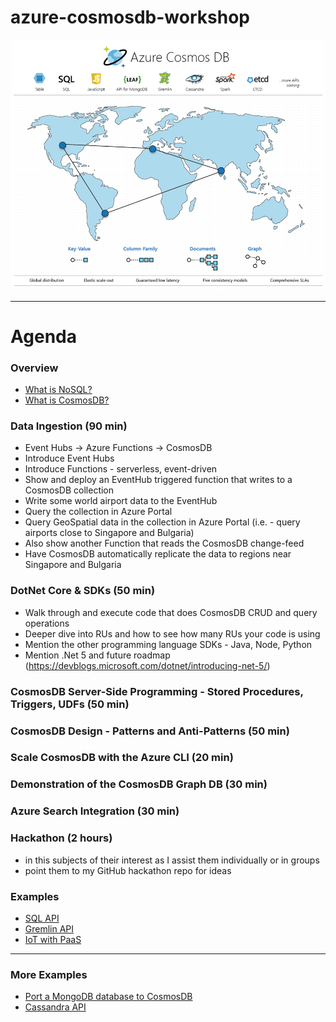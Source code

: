 # azure-cosmosdb-workshop

![azure-cosmos-db](img/azure-cosmosdb-2019.png)

---

# Agenda

### Overview

- [What is NoSQL?](what-is-nosql.md)
- [What is CosmosDB?](what-is-cosmosdb.md)

### Data Ingestion (90 min)

- Event Hubs -> Azure Functions -> CosmosDB
- Introduce Event Hubs
- Introduce Functions - serverless, event-driven
- Show and deploy an EventHub triggered function that writes to a CosmosDB collection
- Write some world airport data to the EventHub
- Query the collection in Azure Portal
- Query GeoSpatial data in the collection in Azure Portal (i.e. - query airports close to Singapore and Bulgaria)
- Also show another Function that reads the CosmosDB change-feed
- Have CosmosDB automatically replicate the data to regions near Singapore and Bulgaria
 
### DotNet Core & SDKs  (50 min)

- Walk through and execute code that does CosmosDB CRUD and query operations
- Deeper dive into RUs and how to see how many RUs your code is using 
- Mention the other programming language SDKs - Java, Node, Python
- Mention .Net 5 and future roadmap (https://devblogs.microsoft.com/dotnet/introducing-net-5/)
 
### CosmosDB Server-Side Programming - Stored Procedures, Triggers, UDFs (50 min)
 
### CosmosDB Design - Patterns and Anti-Patterns (50 min)
 
### Scale CosmosDB with the Azure CLI (20 min)
 
### Demonstration of the CosmosDB Graph DB (30 min)

### Azure Search Integration (30 min)

### Hackathon (2 hours)

- in this subjects of their interest as I assist them individually or in groups
- point them to my GitHub hackathon repo for ideas 
 
### Examples

- [SQL API](sql-api-demo.md)
- [Gremlin API](gremlin-graph-demo.md)
- [IoT with PaaS](https://github.com/cjoakim/azure-cosmosdb-iot)

---

### More Examples

- [Port a MongoDB database to CosmosDB](mongo-to-cosmosdb-demo.md)
- [Cassandra API](cassandra-api-demo.md)
